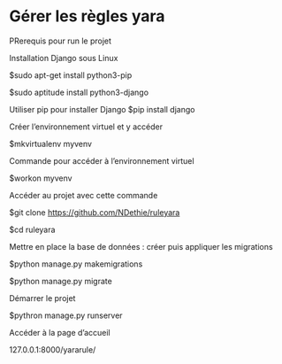 # Gérer les règles yara

PRerequis  pour run le  projet

Installation Django sous Linux

$sudo apt-get install python3-pip     

$sudo aptitude install python3-django   


Utiliser pip pour installer Django
$pip install django

Créer l’environnement virtuel et y accéder

$mkvirtualenv myvenv    




Commande pour accéder à l’environnement virtuel 

$workon myvenv    




Accéder au projet avec cette commande

$git clone https://github.com/NDethie/ruleyara

$cd ruleyara    


Mettre en place la base de données : créer puis appliquer les migrations

$python manage.py makemigrations  

$python manage.py migrate   



Démarrer le projet

$pythron manage.py runserver    



Accéder à la page d’accueil


127.0.0.1:8000/yararule/
